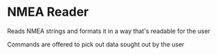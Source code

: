# NMEA Reader
Reads NMEA strings and formats it in a way that's readable for the user

Commands are offered to pick out data sought out by the user
